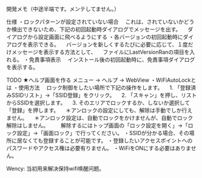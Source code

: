 開発メモ（中途半端です。メンテしてません。）

仕様
・ロックパターンが設定されていない場合
　これは、されていないかどうか検出できないため、下記の初回起動時ダイアログでメッセージを出す。
　ダイアログから設定画面に飛べるようにする
・各バージョンの初回起動時にダイアログを表示できる。
　バージョンを新しくするたびに必要に応じて、１度だけメッセージを表示する方法として、
　ファイルにLastVersionRanの項目を入れる。
・免責事項表示
　インストール後の初回起動時に、免責事項ダイアログを表示する。

TODO
★ヘルプ画面を作る
メニュー -> ヘルプ -> WebView
・WiFiAutoLockとは
・使用方法
　ロック制御をしたい場所で下記の操作をします。
　1. 「登録済みSSIDリスト」→「SSID登録」をクリック。
　2. 「スキャン」を押し、リストからSSIDを選択します。
　3. そのエリアでロックするか、しないか選択して「登録」を押します。
　＊アンロックの設定にしても、解除は手動でしか行えません。
　＊アンロック設定は、自動でロックをかけませんが、自動でロック解除はしません。
　　解除するにはトップ画面の「ロック設定を開く」->「ロック設定」->「画面ロック」で行ってください。
・SSIDが分かる場合、その場所に居なくても登録することが可能です。
・登録したいアクセスポイントへのパスワードやアクセス権は必要有りません。
・WiFiをONにする必要はありません。

Wency:
  当初用来解决保持wifi唤醒问题。
